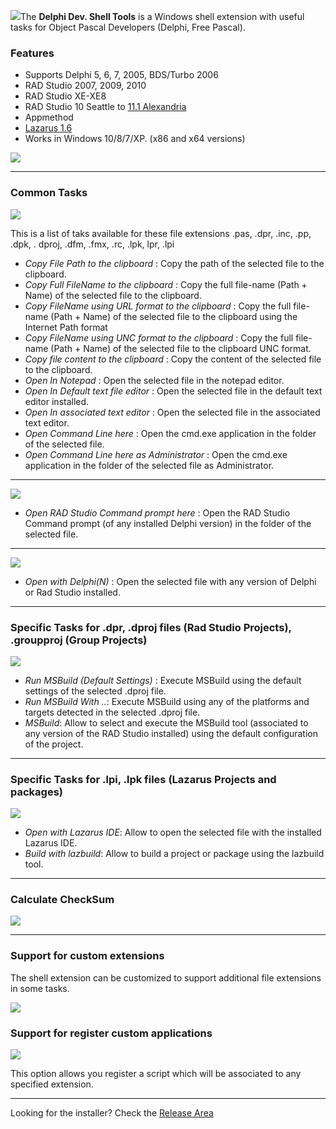 ![](https://github.com/RRUZ/delphi-dev-shell-tools/blob/master/Images/logo.png)The <strong>Delphi Dev. Shell Tools</strong> is a  Windows shell extension with useful tasks for Object Pascal Developers (Delphi, Free Pascal).

### Features ###

* Supports Delphi 5, 6, 7, 2005, BDS/Turbo 2006
* RAD Studio 2007, 2009, 2010
* RAD Studio XE-XE8 
* RAD Studio 10 Seattle to [11.1 Alexandria](https://www.embarcadero.com/products/rad-studio/whats-new-in-11-alexandria)
* Appmethod
* [Lazarus 1.6](http://www.lazarus-ide.org/)
* Works in Windows 10/8/7/XP. (x86 and x64 versions)

[![](https://theroadtodelphi.files.wordpress.com/2014/07/followrruz.png)](https://twitter.com/RRUZ)


---

### Common Tasks ###

![](https://github.com/RRUZ/delphi-dev-shell-tools/blob/master/Images/common_tasks.png)

This is a list of taks available for these file extensions .pas, .dpr, .inc, .pp, .dpk, . dproj, .dfm, .fmx, .rc, .lpk, lpr, .lpi


 * _Copy File Path to the clipboard_  : Copy the path of the selected file to the clipboard.
 * _Copy Full FileName to the clipboard_  : Copy the full file-name (Path + Name) of the selected file to the clipboard.
 * _Copy FileName using URL format to the clipboard_ : Copy the full file-name (Path + Name) of the selected file to the clipboard using the Internet Path format
 * _Copy FileName using UNC format to the clipboard_  : Copy the full file-name (Path + Name) of the selected file to the clipboard UNC format.
 * _Copy file content to the clipboard_  : Copy the content of the selected file to the clipboard.
 * _Open In Notepad_  : Open the selected file in the notepad editor.
 * _Open In Default text file editor_ : Open the selected file in the default text editor installed.
 * _Open In associated text editor_  : Open the selected file in the associated text editor.
 * _Open Command Line here_  : Open the cmd.exe application in the folder of the selected file.
 * _Open Command Line here as Administrator_  : Open the cmd.exe application in the folder of the selected file as Administrator.


---

![](https://github.com/RRUZ/delphi-dev-shell-tools/blob/master/Images/CmdRAD.png)
 * _Open RAD Studio Command prompt here_  : Open the RAD Studio Command prompt (of any installed Delphi version) in the folder of the selected file.

---

![](https://github.com/RRUZ/delphi-dev-shell-tools/blob/master/Images/pas_menu.png)
 * _Open with Delphi(N)_  : Open the selected file with any version of Delphi or Rad Studio installed.

---

### Specific Tasks for .dpr, .dproj files (Rad Studio Projects), .groupproj (Group Projects) ###
![](https://github.com/RRUZ/delphi-dev-shell-tools/blob/master/Images/dproj_menu_new.png)


 * _Run MSBuild (Default Settings)_ : Execute MSBuild using the default settings of the selected .dproj file.
 * _Run MSBuild With .._: Execute MSBuild using any of the platforms and targets detected in the selected .dproj file.
 * _MSBuild_: Allow to select and execute the MSBuild tool (associated to any version of the RAD Studio installed) using the default configuration of the project.


---

### Specific Tasks for .lpi, .lpk files (Lazarus Projects and packages) ###
![](https://github.com/RRUZ/delphi-dev-shell-tools/blob/master/Images/lazarus_menu.png)

 * _Open with Lazarus IDE_: Allow to open the selected file with the installed Lazarus IDE.
 * _Build with lazbuild_: Allow to build a project or package using the lazbuild tool.


---

### Calculate CheckSum ###
![](https://github.com/RRUZ/delphi-dev-shell-tools/blob/master/Images/checksum_menu.png)

---

### Support for custom extensions ###

The shell extension can be customized to support additional file extensions in some tasks.

![](https://github.com/RRUZ/delphi-dev-shell-tools/blob/master/Images/settings1.png)

### Support for register custom applications ###
![](https://github.com/RRUZ/delphi-dev-shell-tools/blob/master/Images/Custom_Tools.png)

This option allows you register a script which will be associated to any specified extension.

---
Looking for the installer? Check the [Release Area](https://github.com/RRUZ/delphi-dev-shell-tools/releases/latest) 
